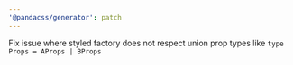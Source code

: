 ```yaml
---
'@pandacss/generator': patch
---
```


Fix issue where styled factory does not respect union prop types like `type Props = AProps | BProps`
